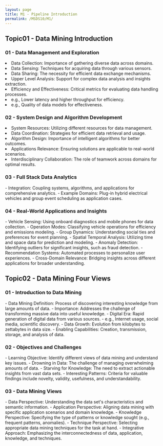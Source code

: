 ```yaml
---
layout: page
title: M1 - Pipeline Introduction
permalink: /MSDS10/M1/
---
```


<h2>Topic01 - Data Mining Introduction</h2>
<div class="btn spec0">
<h3>01 - Data Management and Exploration</h3>
<li>Data Collection: Importance of gathering diverse data across domains.</li>
<li>Data Sensing: Techniques for acquiring data through various sensors.</li>
<li>Data Sharing: The necessity for efficient data exchange mechanisms.</li>
<li>Upper Level Analysis: Support for complex data analysis and insights extraction.</li>
<li>Efficiency and Effectiveness: Critical metrics for evaluating data handling processes.</li>
    <li>e.g., Lower latency and higher throughput for efficiency.</li>
    <li>e.g., Quality of data models for effectiveness.</li>
</div>
<div class="btn spec0">
<h3>02 - System Design and Algorithm Development</h3>  
<li>System Resources: Utilizing different resources for data management.</li>
<li>Data Coordination: Strategies for efficient data retrieval and usage.</li>
<li>Algorithm Design: Importance of intelligent algorithms for better outcomes.</li>
<li>Applications Relevance: Ensuring solutions are applicable to real-world scenarios.</li>
<li>Interdisciplinary Collaboration: The role of teamwork across domains for optimal results.</li>
</div>
<h3>03 - Full Stack Data Analytics</h3>  
- Integration: Coupling systems, algorithms, and applications for comprehensive analytics.  
- Example Domains: Plug-in hybrid electrical vehicles and group event scheduling as application cases.
<h3>04 - Real-World Applications and Insights</h3>
- Vehicle Sensing: Using onboard diagnostics and mobile phones for data collection.  
- Operation Modes: Classifying vehicle operations for efficiency and emissions modeling.  
- Group Dynamics: Understanding social ties and preferences for event planning.  
- Spatial Temporal Analysis: Utilizing time and space data for prediction and modeling.  
- Anomaly Detection: Identifying outliers for significant insights, such as fraud detection.  
- Recommendation Systems: Automated processes to personalize user experiences.  
- Cross-Domain Relevance: Bridging insights across different applications for broader understanding.

<h2>Topic02 - Data Mining Four Views</h2>
<h3>01 - Introduction to Data Mining</h3>  
- Data Mining Definition: Process of discovering interesting knowledge from large amounts of data.  
- Importance: Addresses the challenge of transforming massive data into useful knowledge.  
- Digital Era: Rapid generation of digital data from various sources.  
  - e.g., Internet usage, social media, scientific discovery.  
- Data Growth: Evolution from kilobytes to zettabytes in data size.  
- Enabling Capabilities: Creation, transmission, storage, and analysis of data.
<h3>02 - Objectives and Challenges</h3>  
- Learning Objective: Identify different views of data mining and understand key issues.  
- Drowning in Data: The challenge of managing overwhelming amounts of data.  
- Starving for Knowledge: The need to extract actionable insights from vast data sets.  
- Interesting Patterns: Criteria for valuable findings include novelty, validity, usefulness, and understandability.  
<h3>03 - Data Mining Views</h3>  
- Data Perspective: Understanding the data set's characteristics and semantic information.  
- Application Perspective: Aligning data mining with specific application scenarios and domain knowledge.  
- Knowledge Perspective: Specifying the type of patterns or knowledge sought (e.g., frequent patterns, anomalies).  
- Technique Perspective: Selecting appropriate data mining techniques for the task at hand.  
- Integrative Approach: Emphasizing the interconnectedness of data, application, knowledge, and techniques.

